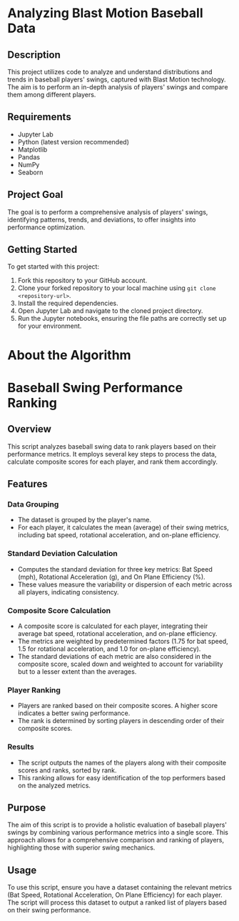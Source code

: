 # Analyzing Blast Motion Baseball Data

## Description
This project utilizes code to analyze and understand distributions and trends in baseball players' swings, captured with Blast Motion technology. The aim is to perform an in-depth analysis of players' swings and compare them among different players.

## Requirements
- Jupyter Lab
- Python (latest version recommended)
- Matplotlib
- Pandas
- NumPy
- Seaborn

## Project Goal
The goal is to perform a comprehensive analysis of players' swings, identifying patterns, trends, and deviations, to offer insights into performance optimization.

## Getting Started
To get started with this project:

1. Fork this repository to your GitHub account.
2. Clone your forked repository to your local machine using `git clone <repository-url>`.
3. Install the required dependencies.
4. Open Jupyter Lab and navigate to the cloned project directory.
5. Run the Jupyter notebooks, ensuring the file paths are correctly set up for your environment.

# About the Algorithm 
# Baseball Swing Performance Ranking

## Overview
This script analyzes baseball swing data to rank players based on their performance metrics. It employs several key steps to process the data, calculate composite scores for each player, and rank them accordingly.

## Features

### Data Grouping
- The dataset is grouped by the player's name.
- For each player, it calculates the mean (average) of their swing metrics, including bat speed, rotational acceleration, and on-plane efficiency.

### Standard Deviation Calculation
- Computes the standard deviation for three key metrics: Bat Speed (mph), Rotational Acceleration (g), and On Plane Efficiency (%).
- These values measure the variability or dispersion of each metric across all players, indicating consistency.

### Composite Score Calculation
- A composite score is calculated for each player, integrating their average bat speed, rotational acceleration, and on-plane efficiency.
- The metrics are weighted by predetermined factors (1.75 for bat speed, 1.5 for rotational acceleration, and 1.0 for on-plane efficiency).
- The standard deviations of each metric are also considered in the composite score, scaled down and weighted to account for variability but to a lesser extent than the averages.

### Player Ranking
- Players are ranked based on their composite scores. A higher score indicates a better swing performance.
- The rank is determined by sorting players in descending order of their composite scores.

### Results
- The script outputs the names of the players along with their composite scores and ranks, sorted by rank.
- This ranking allows for easy identification of the top performers based on the analyzed metrics.

## Purpose
The aim of this script is to provide a holistic evaluation of baseball players' swings by combining various performance metrics into a single score. This approach allows for a comprehensive comparison and ranking of players, highlighting those with superior swing mechanics.

## Usage
To use this script, ensure you have a dataset containing the relevant metrics (Bat Speed, Rotational Acceleration, On Plane Efficiency) for each player. The script will process this dataset to output a ranked list of players based on their swing performance.
